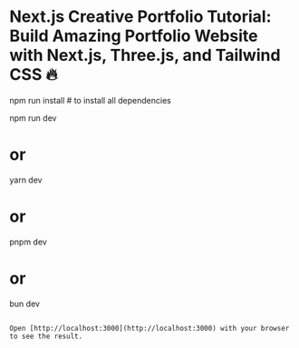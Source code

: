 # Next.js Creative Portfolio Tutorial: Build Amazing Portfolio Website with Next.js, Three.js, and Tailwind CSS 🔥


npm run install # to install all dependencies

npm run dev
# or
yarn dev
# or
pnpm dev
# or
bun dev
```

Open [http://localhost:3000](http://localhost:3000) with your browser to see the result.
